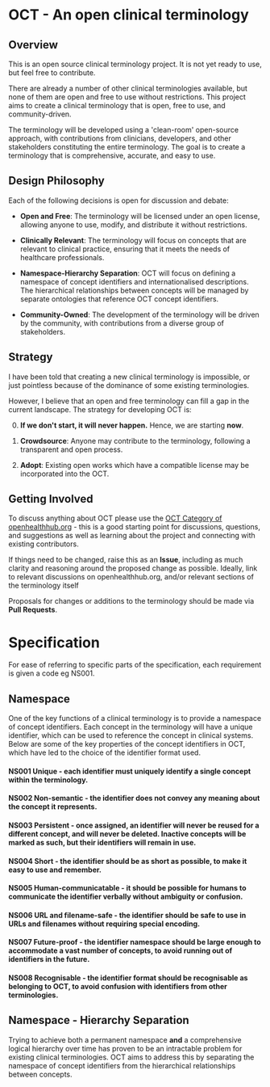# OCT - An open clinical terminology

## Overview

This is an open source clinical terminology project. It is not yet ready to use, but feel free to contribute.

There are already a number of other clinical terminologies available, but none of them are open and free to use without restrictions. This project aims to create a clinical terminology that is open, free to use, and community-driven.

The terminology will be developed using a 'clean-room' open-source approach, with contributions from clinicians, developers, and other stakeholders constituting the entire terminology. The goal is to create a terminology that is comprehensive, accurate, and easy to use.

## Design Philosophy

Each of the following decisions is open for discussion and debate:

* **Open and Free**: The terminology will be licensed under an open license, allowing anyone to use, modify, and distribute it without restrictions.

* **Clinically Relevant**: The terminology will focus on concepts that are relevant to clinical practice, ensuring that it meets the needs of healthcare professionals.

* **Namespace-Hierarchy Separation**: OCT will focus on defining a namespace of concept identifiers and internationalised descriptions. The hierarchical relationships between concepts will be managed by separate ontologies that reference OCT concept identifiers.

* **Community-Owned**: The development of the terminology will be driven by the community, with contributions from a diverse group of stakeholders.

## Strategy

I have been told that creating a new clinical terminology is impossible, or just pointless because of the dominance of some existing terminologies. 

However, I believe that an open and free terminology can fill a gap in the current landscape. The strategy for developing OCT is:

0. **If we don't start, it will never happen.** Hence, we are starting **now**.

1. **Crowdsource**: Anyone may contribute to the terminology, following a transparent and open process.

2. **Adopt**: Existing open works which have a compatible license may be incorporated into the OCT.

## Getting Involved

To discuss anything about OCT please use the [OCT Category of openhealthhub.org](https://openhealthhub.org/c/oct/58) - this is a good starting point for discussions, questions, and suggestions as well as learning about the project and connecting with existing contributors.

If things need to be changed, raise this as an **Issue**, including as much clarity and reasoning around the proposed change as possible. Ideally, link to relevant discussions on openhealthhub.org, and/or relevant sections of the terminology itself

Proposals for changes or additions to the terminology should be made via **Pull Requests**.



# Specification

For ease of referring to specific parts of the specification, each requirement is given a code eg NS001.

## Namespace

One of the key functions of a clinical terminology is to provide a namespace of concept identifiers. Each concept in the terminology will have a unique identifier, which can be used to reference the concept in clinical systems. Below are some of the key properties of the concept identifiers in OCT, which have led to the choice of the identifier format used.

#### NS001 **Unique** - each identifier must uniquely identify a single concept within the terminology.

#### NS002 **Non-semantic** - the identifier does not convey any meaning about the concept it represents.

#### NS003 **Persistent** - once assigned, an identifier will never be reused for a different concept, and will never be deleted. Inactive concepts will be marked as such, but their identifiers will remain in use.

#### NS004 **Short** - the identifier should be as short as possible, to make it easy to use and remember.

#### NS005 **Human-communicatable** - it should be possible for humans to communicate the identifier verbally without ambiguity or confusion.

#### NS006 **URL and filename-safe** - the identifier should be safe to use in URLs and filenames without requiring special encoding.

#### NS007 **Future-proof** - the identifier namespace should be large enough to accommodate a vast number of concepts, to avoid running out of identifiers in the future.

#### NS008 **Recognisable** - the identifier format should be recognisable as belonging to OCT, to avoid confusion with identifiers from other terminologies.

## Namespace - Hierarchy Separation

Trying to achieve both a permanent namespace **and** a comprehensive logical hierarchy over time has proven to be an intractable problem for existing clinical terminologies. OCT aims to address this by separating the namespace of concept identifiers from the hierarchical relationships between concepts.

## 